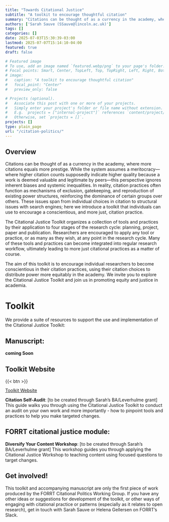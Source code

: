 ```yaml
---
title: "Towards Citational Justice"
subtitle: "A toolkit to encourage thoughtful citation"
summary: "Citations can be thought of as a currency in the academy, where more citations equals more prestige. While the system assumes a meritocracy—where higher citation counts supposedly indicate higher quality because a work is deemed valuable and legitimate by peers—this perspective ignores inherent biases and systemic inequalities."
authors: ['Sarah Sauve (SSauve@lincoln.ac.uk)']
tags: []
categories: []
date: 2025-07-03T15:30:39-03:00
lastmod: 2025-07-07T15:14:10-04:00
featured: true
draft: false

# Featured image
# To use, add an image named `featured.webp/png` to your page's folder.
# Focal points: Smart, Center, TopLeft, Top, TopRight, Left, Right, BottomLeft, Bottom, BottomRight.
# image:
#   caption: "A toolkit to encourage thoughtful citation"
#   focal_point: "Center"
#   preview_only: false

# Projects (optional).
#   Associate this post with one or more of your projects.
#   Simply enter your project's folder or file name without extension.
#   E.g. `projects = ["internal-project"]` references `content/project/deep-learning/index.md`.
#   Otherwise, set `projects = []`.
projects: []
type: plain_page
url: "/citation-politics/"
---
```


## Overview

Citations can be thought of as a currency in the academy, where more citations equals more prestige. While the system assumes a meritocracy—where higher citation counts supposedly indicate higher quality because a work is deemed valuable and legitimate by peers—this perspective ignores inherent biases and systemic inequalities. In reality, citation practices often function as mechanisms of exclusion, gatekeeping, and reproduction of existing power structures, reinforcing the dominance of certain groups over others. These issues span from individual choices in citation to structural issues with search engines; here we introduce a toolkit that individuals can use to encourage a conscientious, and more just, citation practice.

The Citational Justice Toolkit organizes a collection of tools and practices by their application to four stages of the research cycle: planning, project, paper and publication. Researchers are encouraged to apply any tool or practice, or as many as they wish, at any point in the research cycle. Many of these tools and practices can become integrated into regular research workflow, ultimately leading to more just citational practices as a matter of course.

The aim of this toolkit is to encourage individual researchers to become conscientious in their citation practices, using their citation choices to distribute power more equitably in the academy. We invite you to explore the Citational Justice Toolkit and join us in promoting equity and justice in academia.

# Toolkit

We provide a suite of resources to support the use and implementation of the Citational Justice Toolkit:

## Manuscript: 

**coming Soon**

## Toolkit Website

{{< btn >}}

<a href="/citation-politics/toolkit/" class="btn btn-primary py-2 m-1 btn-lg" style="line-height:1;border-radius:6px">
  Toolkit Website
</a>

**Citation Self-Audit**: [to be created through Sarah’s BA/Leverhulme grant] This guide walks you through using the Citational Justice Toolkit to conduct an audit on your own work and more importantly - how to pinpoint tools and practices to help you make targeted changes.

## FORRT citational justice module: 

**Diversify Your Content Workshop**: [to be created through Sarah’s BA/Leverhulme grant] This workshop guides you through applying the Citational Justice Workshop to teaching content using focused questions to target changes.

## Get involved!

This toolkit and accompanying manuscript are only the first piece of work produced by the FORRT Citational Politics Working Group. If you have any other ideas or suggestions for development of the toolkit, or other ways of engaging with citational practice or patterns (especially as it relates to open research), get in touch with Sarah Sauve or Helena Gellersen on FORRT’s Slack.
